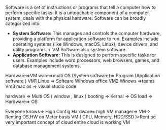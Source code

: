 Software is a set of instructions or programs that tell a computer how to perform specific tasks. It is a untouchable component of a computer system, deals with the physical hardware. Software can be broadly categorized into:

- **System Software:** This manages and controls the computer hardware, providing a platform for application software to run. Examples include operating systems (like Windows, macOS, Linux), device drivers, and utility programs. + VM Software also system software.
- **Application Software:** This is designed to perform specific tasks for users. Examples include word processors, web browsers, games, and database management systems.

Hardware=>VM ware=>multi OS (System software)=> Program (Application software )
VM1  Linux  => Softeare Windows office
VM2  Winows =>teams
Vm3  mac os => visual studio code.


hardware => Multi OS  ( window , linux ) booting => Kernal => OS load => Hardware=> OS 

Everyone knows=> High Config Hardware= high VM manager=> VM=> Renting OS,HW on Meter basis
VM ( CPU, Memory, HDD/SSD )>Rent pe 
very important concept of cloud entire cloud is working VM